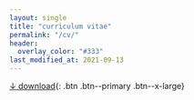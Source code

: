 ```yaml
---
layout: single
title: "curriculum vitae"
permalink: "/cv/"
header:
  overlay_color: "#333"
last_modified_at: 2021-09-13
---
```

[↓ download](/assets/files/cv/ELBII_CV.pdf){: .btn .btn--primary .btn--x-large}
